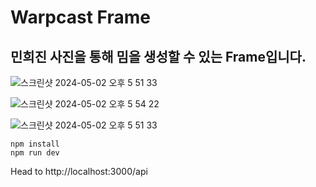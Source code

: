# Warpcast Frame

## 민희진 사진을 통해 밈을 생성할 수 있는 Frame입니다.

![스크린샷 2024-05-02 오후 5 51 33](https://github.com/codexbushi/meme-frame-frog/assets/90392240/d25ea7bd-5c91-44d4-82db-5b03665db92a)

![스크린샷 2024-05-02 오후 5 54 22](https://github.com/codexbushi/meme-frame-frog/assets/90392240/733ed0aa-632e-4fce-8156-328723e3fd18)

![스크린샷 2024-05-02 오후 5 51 33](https://github.com/codexbushi/meme-frame-frog/assets/90392240/d9e8dcb0-2610-4feb-9ddf-06b0ea22ca13)

```
npm install
npm run dev
```

Head to http://localhost:3000/api
